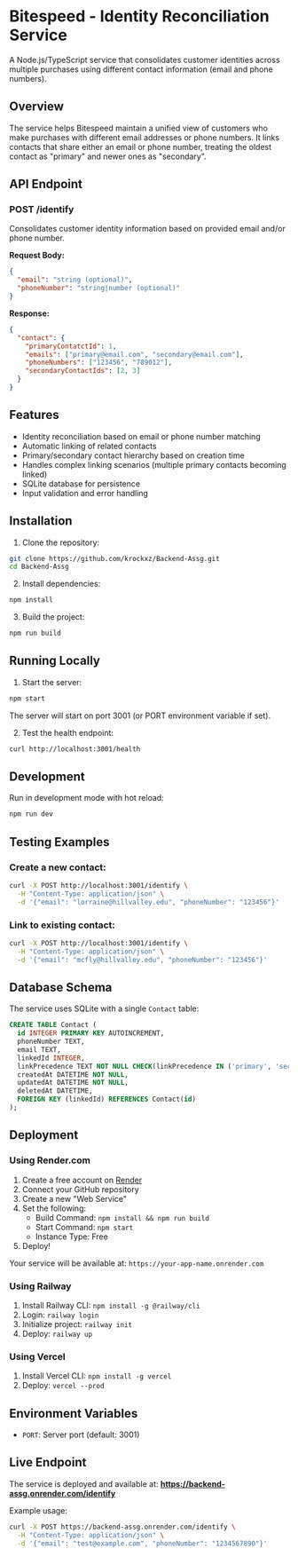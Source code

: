 # Bitespeed - Identity Reconciliation Service

A Node.js/TypeScript service that consolidates customer identities across multiple purchases using different contact information (email and phone numbers).

## Overview

The service helps Bitespeed maintain a unified view of customers who make purchases with different email addresses or phone numbers. It links contacts that share either an email or phone number, treating the oldest contact as "primary" and newer ones as "secondary".

## API Endpoint

### POST /identify

Consolidates customer identity information based on provided email and/or phone number.

**Request Body:**
```json
{
  "email": "string (optional)",
  "phoneNumber": "string|number (optional)"
}
```

**Response:**
```json
{
  "contact": {
    "primaryContatctId": 1,
    "emails": ["primary@email.com", "secondary@email.com"],
    "phoneNumbers": ["123456", "789012"],
    "secondaryContactIds": [2, 3]
  }
}
```

## Features

- Identity reconciliation based on email or phone number matching
- Automatic linking of related contacts
- Primary/secondary contact hierarchy based on creation time
- Handles complex linking scenarios (multiple primary contacts becoming linked)
- SQLite database for persistence
- Input validation and error handling

## Installation

1. Clone the repository:
```bash
git clone https://github.com/krockxz/Backend-Assg.git
cd Backend-Assg
```

2. Install dependencies:
```bash
npm install
```

3. Build the project:
```bash
npm run build
```

## Running Locally

1. Start the server:
```bash
npm start
```

The server will start on port 3001 (or PORT environment variable if set).

2. Test the health endpoint:
```bash
curl http://localhost:3001/health
```

## Development

Run in development mode with hot reload:
```bash
npm run dev
```

## Testing Examples

### Create a new contact:
```bash
curl -X POST http://localhost:3001/identify \
  -H "Content-Type: application/json" \
  -d '{"email": "lorraine@hillvalley.edu", "phoneNumber": "123456"}'
```

### Link to existing contact:
```bash
curl -X POST http://localhost:3001/identify \
  -H "Content-Type: application/json" \
  -d '{"email": "mcfly@hillvalley.edu", "phoneNumber": "123456"}'
```

## Database Schema

The service uses SQLite with a single `Contact` table:

```sql
CREATE TABLE Contact (
  id INTEGER PRIMARY KEY AUTOINCREMENT,
  phoneNumber TEXT,
  email TEXT,
  linkedId INTEGER,
  linkPrecedence TEXT NOT NULL CHECK(linkPrecedence IN ('primary', 'secondary')),
  createdAt DATETIME NOT NULL,
  updatedAt DATETIME NOT NULL,
  deletedAt DATETIME,
  FOREIGN KEY (linkedId) REFERENCES Contact(id)
);
```

## Deployment

### Using Render.com

1. Create a free account on [Render](https://render.com/)
2. Connect your GitHub repository
3. Create a new "Web Service"
4. Set the following:
   - Build Command: `npm install && npm run build`
   - Start Command: `npm start`
   - Instance Type: Free
5. Deploy!

Your service will be available at: `https://your-app-name.onrender.com`

### Using Railway

1. Install Railway CLI: `npm install -g @railway/cli`
2. Login: `railway login`
3. Initialize project: `railway init`
4. Deploy: `railway up`

### Using Vercel

1. Install Vercel CLI: `npm install -g vercel`
2. Deploy: `vercel --prod`

## Environment Variables

- `PORT`: Server port (default: 3001)

## Live Endpoint

The service is deployed and available at: **https://backend-assg.onrender.com/identify**

Example usage:
```bash
curl -X POST https://backend-assg.onrender.com/identify \
  -H "Content-Type: application/json" \
  -d '{"email": "test@example.com", "phoneNumber": "1234567890"}'
```